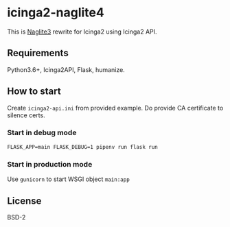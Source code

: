 # icinga2-naglite4

This is [Naglite3] rewrite for Icinga2 using Icinga2 API. 

## Requirements

Python3.6+, Icinga2API, Flask, humanize.

## How to start

Create `icinga2-api.ini` from provided example. Do provide CA certificate
to silence certs.

### Start in debug mode 

    FLASK_APP=main FLASK_DEBUG=1 pipenv run flask run

### Start in production mode

Use `gunicorn` to start WSGI object `main:app`

## License

BSD-2   

[Naglite3]: https://github.com/saz/Naglite3
